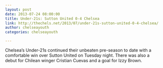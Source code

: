 ```yaml
---
layout: post
date: 2013-07-24 08:00:00
title: Under-21s: Sutton United 0-4 Chelsea
link: http://thechels.net/2013/07/under-21s-sutton-united-0-4-chelsea/
author: chelseayouth
categories: chelseayouth

---
```


Chelsea’s Under-21s continued their unbeaten pre-season to date with a comfortable win over Sutton United on 
Tuesday night. There was also a debut for Chilean winger Cristian Cuevas and a goal for Izzy Brown.
